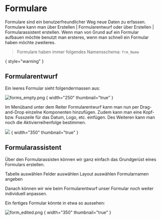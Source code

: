 # Formulare

Formulare sind ein benutzerfreundlicher Weg neue Daten zu erfassen. Formulare kann man über <ui-path>Erstellen | Formularentwurf</ui-path> oder über
<ui-path>Erstellen | Formularassistent</ui-path> erstellen. Wenn man von Grund auf ein Formular aufbauen möchte benutzt man ersteres, wenn man schnell
ein Formular haben möchte zweiteres.

> Formulare haben immer folgendes Namensschema: `frm_Name`
>
{ style="warning" }

## Formularentwurf

Ein leeres Formular sieht folgendermassen aus:

![forms_empty.png](forms_empty.png) { width="250" thumbnail="true" }

Im Menüband unter dem Reiter <ui-path>Formularentwurf</ui-path> kann man nun per Drag-and-Drop einzelne Komponenten hinzufügen. Zudem kann man
eine Kopf- bzw. Fusszeile für das Datum, Logo, etc. einfügen. Des Weiteren kann man noch die Aktivierreihenfolge bestimmen.

![](forms_options.png) { width="350" thumbnail="true" }

## Formularassistent

Über den Formularassisten können wir ganz einfach das Grundgerüst eines Formulars erstellen.

<procedure title="Formularassistent" id="formularassistent_procedure">
    <step>Tabelle auswählen</step>
    <step>Felder auswählen</step>
    <step>Layout auswählen</step>
    <step>Formularnamen angeben</step>
</procedure>

Danach können wir wie beim Formularentwurf unser Formular noch weiter individuell anpassen.

Ein fertiges Formular könnte in etwa so aussehen:

![form_edited.png](form_edited.png) { width="350" thumbnail="true" }
